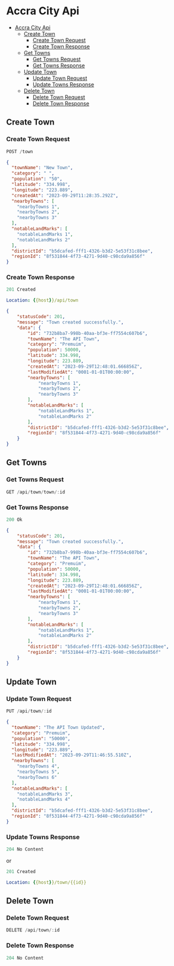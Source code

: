# Accra City Api

- [Accra City Api](#accra-city-api)
  - [Create Town](#create-town)
    - [Create Town Request](#create-town-request)
    - [Create Town Response](#create-town-response)
  - [Get Towns](#get-towns)
    - [Get Towns Request](#get-towns-request)
    - [Get Towns Response](#get-towns-response)
  - [Update Town](#update-town)
    - [Update Town Request](#update-town-request)
    - [Update Towns Response](#update-towns-response)
  - [Delete Town](#delete-town)
    - [Delete Town Request](#delete-town-request)
    - [Delete Town Response](#delete-town-response)

## Create Town

### Create Town Request

```js
POST /town
```

```json
{
  "townName": "New Town",
  "category": " ",
  "population": "50",
  "latitude": "334.998",
  "longitude": "223.889",
  "createdAt": "2023-09-29T11:28:35.292Z",
  "nearbyTowns": [
    "nearbyTowns 1",
    "nearbyTowns 2",
    "nearbyTowns 3"
  ],
  "notableLandMarks": [
    "notableLandMarks 1",
    "notableLandMarks 2"
  ],
  "districtId": "b5dcafed-fff1-4326-b3d2-5e53f31c8bee",
  "regionId": "8f531844-4f73-4271-9d40-c98cda9a856f"
}
```

### Create Town Response

```js
201 Created
```

```yml
Location: {{host}}/api/town
```

```json
{
    "statusCode": 201,
    "message": "Town created successfully.",
    "data": {
        "id": "732b8ba7-998b-40aa-bf3e-ff7554c607b6",
        "townName": "The API Town",
        "category": "Premuim",
        "population": 50000,
        "latitude": 334.998,
        "longitude": 223.889,
        "createdAt": "2023-09-29T12:48:01.666856Z",
        "lastModifiedAt": "0001-01-01T00:00:00",
        "nearbyTowns": [
            "nearbyTowns 1",
            "nearbyTowns 2",
            "nearbyTowns 3"
        ],
        "notableLandMarks": [
            "notableLandMarks 1",
            "notableLandMarks 2"
        ],
        "districtId": "b5dcafed-fff1-4326-b3d2-5e53f31c8bee",
        "regionId": "8f531844-4f73-4271-9d40-c98cda9a856f"
    }
}
```

## Get Towns

### Get Towns Request

```js
GET /api/town/town/:id
```

### Get Towns Response

```js
200 Ok
```

```json
{
    "statusCode": 201,
    "message": "Town created successfully.",
    "data": {
        "id": "732b8ba7-998b-40aa-bf3e-ff7554c607b6",
        "townName": "The API Town",
        "category": "Premuim",
        "population": 50000,
        "latitude": 334.998,
        "longitude": 223.889,
        "createdAt": "2023-09-29T12:48:01.666856Z",
        "lastModifiedAt": "0001-01-01T00:00:00",
        "nearbyTowns": [
            "nearbyTowns 1",
            "nearbyTowns 2",
            "nearbyTowns 3"
        ],
        "notableLandMarks": [
            "notableLandMarks 1",
            "notableLandMarks 2"
        ],
        "districtId": "b5dcafed-fff1-4326-b3d2-5e53f31c8bee",
        "regionId": "8f531844-4f73-4271-9d40-c98cda9a856f"
    }
}
```

## Update Town

### Update Town Request

```js
PUT /api/town/:id
```

```json
{
  "townName": "The API Town Updated",
  "category": "Premuim",
  "population": "50000",
  "latitude": "334.998",
  "longitude": "223.889",
  "lastModifiedAt": "2023-09-29T11:46:55.510Z",
  "nearbyTowns": [
    "nearbyTowns 4",
    "nearbyTowns 5",
    "nearbyTowns 6"
  ],
  "notableLandMarks": [
    "notableLandMarks 3",
    "notableLandMarks 4"
  ],
  "districtId": "b5dcafed-fff1-4326-b3d2-5e53f31c8bee",
  "regionId": "8f531844-4f73-4271-9d40-c98cda9a856f"
}
```

### Update Towns Response

```js
204 No Content
```

or

```js
201 Created
```

```yml
Location: {{host}}/town/{{id}}
```

## Delete Town

### Delete Town Request

```js
DELETE /api/town/:id
```

### Delete Town Response

```js
204 No Content
```
